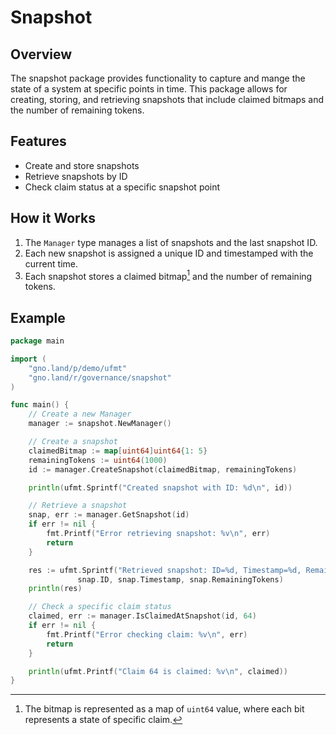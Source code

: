 # Snapshot

## Overview

The snapshot package provides functionality to capture and mange the state of a system at specific points in time. This package allows for creating, storing, and retrieving snapshots that include claimed bitmaps and the number of remaining tokens.

## Features

- Create and store snapshots
- Retrieve snapshots by ID
- Check claim status at a specific snapshot point

## How it Works

1. The `Manager` type manages a list of snapshots and the last snapshot ID.
2. Each new snapshot is assigned a unique ID and timestamped with the current time.
3. Each snapshot stores a claimed bitmap[^1] and the number of remaining tokens.

## Example

```go
package main

import (
    "gno.land/p/demo/ufmt"
    "gno.land/r/governance/snapshot"
)

func main() {
    // Create a new Manager
    manager := snapshot.NewManager()

    // Create a snapshot
    claimedBitmap := map[uint64]uint64{1: 5}
    remainingTokens := uint64(1000)
    id := manager.CreateSnapshot(claimedBitmap, remainingTokens)

    println(ufmt.Sprintf("Created snapshot with ID: %d\n", id))

    // Retrieve a snapshot
    snap, err := manager.GetSnapshot(id)
    if err != nil {
        fmt.Printf("Error retrieving snapshot: %v\n", err)
        return
    }

    res := ufmt.Sprintf("Retrieved snapshot: ID=%d, Timestamp=%d, RemainingTokens=%d\n", 
               snap.ID, snap.Timestamp, snap.RemainingTokens)
    println(res)

    // Check a specific claim status
    claimed, err := manager.IsClaimedAtSnapshot(id, 64)
    if err != nil {
        fmt.Printf("Error checking claim: %v\n", err)
        return
    }

    println(ufmt.Printf("Claim 64 is claimed: %v\n", claimed))
}
```

[^1]: The bitmap is represented as a map of `uint64` value, where each bit represents a state of specific claim.
